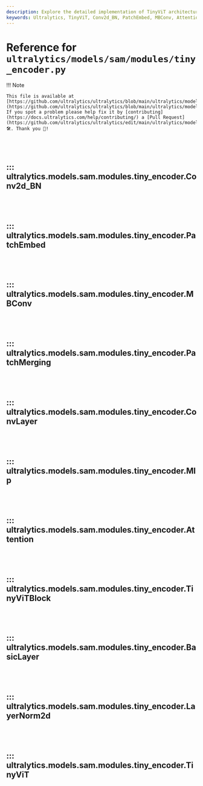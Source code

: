 ```yaml
---
description: Explore the detailed implementation of TinyViT architecture including Conv2d_BN, PatchEmbed, MBConv, and more in Ultralytics.
keywords: Ultralytics, TinyViT, Conv2d_BN, PatchEmbed, MBConv, Attention, PyTorch, YOLO, Deep Learning
---
```


# Reference for `ultralytics/models/sam/modules/tiny_encoder.py`

!!! Note

    This file is available at [https://github.com/ultralytics/ultralytics/blob/main/ultralytics/models/sam/modules/tiny_encoder.py](https://github.com/ultralytics/ultralytics/blob/main/ultralytics/models/sam/modules/tiny_encoder.py). If you spot a problem please help fix it by [contributing](https://docs.ultralytics.com/help/contributing/) a [Pull Request](https://github.com/ultralytics/ultralytics/edit/main/ultralytics/models/sam/modules/tiny_encoder.py) 🛠️. Thank you 🙏!

<br><br>

## ::: ultralytics.models.sam.modules.tiny_encoder.Conv2d_BN

<br><br>

## ::: ultralytics.models.sam.modules.tiny_encoder.PatchEmbed

<br><br>

## ::: ultralytics.models.sam.modules.tiny_encoder.MBConv

<br><br>

## ::: ultralytics.models.sam.modules.tiny_encoder.PatchMerging

<br><br>

## ::: ultralytics.models.sam.modules.tiny_encoder.ConvLayer

<br><br>

## ::: ultralytics.models.sam.modules.tiny_encoder.Mlp

<br><br>

## ::: ultralytics.models.sam.modules.tiny_encoder.Attention

<br><br>

## ::: ultralytics.models.sam.modules.tiny_encoder.TinyViTBlock

<br><br>

## ::: ultralytics.models.sam.modules.tiny_encoder.BasicLayer

<br><br>

## ::: ultralytics.models.sam.modules.tiny_encoder.LayerNorm2d

<br><br>

## ::: ultralytics.models.sam.modules.tiny_encoder.TinyViT

<br><br>
